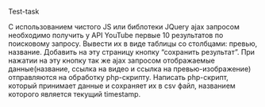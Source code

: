 Test-task

C использованием чистого JS или библотеки JQuery ajax запросом необходимо получить у API YouTube первые 10 результатов по поисковому запросу.
Вывести их в виде таблицы со столбцами: превью, название.
Добавить на эту страницу кнопку “сохранить результат”.
При нажатии на эту кнопку так же ajax запросом отображаемые данные(название, ссылка на видео и ссылка на превью-изображение) отправляются на обработку php-скрипту.
Написать php-скрипт, который принимает данные и сохраняет их в csv файл, названием которого является текущий timestamp.
